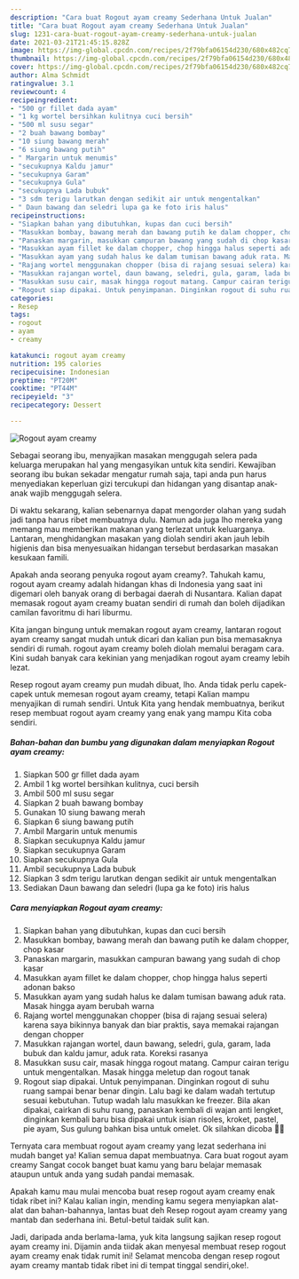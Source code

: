 ```yaml
---
description: "Cara buat Rogout ayam creamy Sederhana Untuk Jualan"
title: "Cara buat Rogout ayam creamy Sederhana Untuk Jualan"
slug: 1231-cara-buat-rogout-ayam-creamy-sederhana-untuk-jualan
date: 2021-03-21T21:45:15.828Z
image: https://img-global.cpcdn.com/recipes/2f79bfa06154d230/680x482cq70/rogout-ayam-creamy-foto-resep-utama.jpg
thumbnail: https://img-global.cpcdn.com/recipes/2f79bfa06154d230/680x482cq70/rogout-ayam-creamy-foto-resep-utama.jpg
cover: https://img-global.cpcdn.com/recipes/2f79bfa06154d230/680x482cq70/rogout-ayam-creamy-foto-resep-utama.jpg
author: Alma Schmidt
ratingvalue: 3.1
reviewcount: 4
recipeingredient:
- "500 gr fillet dada ayam"
- "1 kg wortel bersihkan kulitnya cuci bersih"
- "500 ml susu segar"
- "2 buah bawang bombay"
- "10 siung bawang merah"
- "6 siung bawang putih"
- " Margarin untuk menumis"
- "secukupnya Kaldu jamur"
- "secukupnya Garam"
- "secukupnya Gula"
- "secukupnya Lada bubuk"
- "3 sdm terigu larutkan dengan sedikit air untuk mengentalkan"
- " Daun bawang dan seledri lupa ga ke foto iris halus"
recipeinstructions:
- "Siapkan bahan yang dibutuhkan, kupas dan cuci bersih"
- "Masukkan bombay, bawang merah dan bawang putih ke dalam chopper, chop kasar"
- "Panaskan margarin, masukkan campuran bawang yang sudah di chop kasar"
- "Masukkan ayam fillet ke dalam chopper, chop hingga halus seperti adonan bakso"
- "Masukkan ayam yang sudah halus ke dalam tumisan bawang aduk rata. Masak hingga ayam berubah warna"
- "Rajang wortel menggunakan chopper (bisa di rajang sesuai selera) karena saya bikinnya banyak dan biar praktis, saya memakai rajangan dengan chopper"
- "Masukkan rajangan wortel, daun bawang, seledri, gula, garam, lada bubuk dan kaldu jamur, aduk rata. Koreksi rasanya"
- "Masukkan susu cair, masak hingga rogout matang. Campur cairan terigu untuk mengentalkan. Masak hingga meletup dan rogout tanak"
- "Rogout siap dipakai. Untuk penyimpanan. Dinginkan rogout di suhu ruang sampai benar benar dingin. Lalu bagi ke dalam wadah tertutup sesuai kebutuhan. Tutup wadah lalu masukkan ke freezer. Bila akan dipakai, cairkan di suhu ruang, panaskan kembali di wajan anti lengket, dinginkan kembali baru bisa dipakai untuk isian risoles, kroket, pastel, pie ayam, Sus gulung bahkan bisa untuk omelet. Ok silahkan dicoba 🥰🥰"
categories:
- Resep
tags:
- rogout
- ayam
- creamy

katakunci: rogout ayam creamy 
nutrition: 195 calories
recipecuisine: Indonesian
preptime: "PT20M"
cooktime: "PT44M"
recipeyield: "3"
recipecategory: Dessert

---
```



![Rogout ayam creamy](https://img-global.cpcdn.com/recipes/2f79bfa06154d230/680x482cq70/rogout-ayam-creamy-foto-resep-utama.jpg)

Sebagai seorang ibu, menyajikan masakan menggugah selera pada keluarga merupakan hal yang mengasyikan untuk kita sendiri. Kewajiban seorang ibu bukan sekadar mengatur rumah saja, tapi anda pun harus menyediakan keperluan gizi tercukupi dan hidangan yang disantap anak-anak wajib menggugah selera.

Di waktu  sekarang, kalian sebenarnya dapat mengorder olahan yang sudah jadi tanpa harus ribet membuatnya dulu. Namun ada juga lho mereka yang memang mau memberikan makanan yang terlezat untuk keluarganya. Lantaran, menghidangkan masakan yang diolah sendiri akan jauh lebih higienis dan bisa menyesuaikan hidangan tersebut berdasarkan masakan kesukaan famili. 



Apakah anda seorang penyuka rogout ayam creamy?. Tahukah kamu, rogout ayam creamy adalah hidangan khas di Indonesia yang saat ini digemari oleh banyak orang di berbagai daerah di Nusantara. Kalian dapat memasak rogout ayam creamy buatan sendiri di rumah dan boleh dijadikan camilan favoritmu di hari liburmu.

Kita jangan bingung untuk memakan rogout ayam creamy, lantaran rogout ayam creamy sangat mudah untuk dicari dan kalian pun bisa memasaknya sendiri di rumah. rogout ayam creamy boleh diolah memalui beragam cara. Kini sudah banyak cara kekinian yang menjadikan rogout ayam creamy lebih lezat.

Resep rogout ayam creamy pun mudah dibuat, lho. Anda tidak perlu capek-capek untuk memesan rogout ayam creamy, tetapi Kalian mampu menyajikan di rumah sendiri. Untuk Kita yang hendak membuatnya, berikut resep membuat rogout ayam creamy yang enak yang mampu Kita coba sendiri.

<!--inarticleads1-->

##### Bahan-bahan dan bumbu yang digunakan dalam menyiapkan Rogout ayam creamy:

1. Siapkan 500 gr fillet dada ayam
1. Ambil 1 kg wortel bersihkan kulitnya, cuci bersih
1. Ambil 500 ml susu segar
1. Siapkan 2 buah bawang bombay
1. Gunakan 10 siung bawang merah
1. Siapkan 6 siung bawang putih
1. Ambil  Margarin untuk menumis
1. Siapkan secukupnya Kaldu jamur
1. Siapkan secukupnya Garam
1. Siapkan secukupnya Gula
1. Ambil secukupnya Lada bubuk
1. Siapkan 3 sdm terigu larutkan dengan sedikit air untuk mengentalkan
1. Sediakan  Daun bawang dan seledri (lupa ga ke foto) iris halus




<!--inarticleads2-->

##### Cara menyiapkan Rogout ayam creamy:

1. Siapkan bahan yang dibutuhkan, kupas dan cuci bersih
1. Masukkan bombay, bawang merah dan bawang putih ke dalam chopper, chop kasar
1. Panaskan margarin, masukkan campuran bawang yang sudah di chop kasar
1. Masukkan ayam fillet ke dalam chopper, chop hingga halus seperti adonan bakso
1. Masukkan ayam yang sudah halus ke dalam tumisan bawang aduk rata. Masak hingga ayam berubah warna
1. Rajang wortel menggunakan chopper (bisa di rajang sesuai selera) karena saya bikinnya banyak dan biar praktis, saya memakai rajangan dengan chopper
1. Masukkan rajangan wortel, daun bawang, seledri, gula, garam, lada bubuk dan kaldu jamur, aduk rata. Koreksi rasanya
1. Masukkan susu cair, masak hingga rogout matang. Campur cairan terigu untuk mengentalkan. Masak hingga meletup dan rogout tanak
1. Rogout siap dipakai. Untuk penyimpanan. Dinginkan rogout di suhu ruang sampai benar benar dingin. Lalu bagi ke dalam wadah tertutup sesuai kebutuhan. Tutup wadah lalu masukkan ke freezer. Bila akan dipakai, cairkan di suhu ruang, panaskan kembali di wajan anti lengket, dinginkan kembali baru bisa dipakai untuk isian risoles, kroket, pastel, pie ayam, Sus gulung bahkan bisa untuk omelet. Ok silahkan dicoba 🥰🥰




Ternyata cara membuat rogout ayam creamy yang lezat sederhana ini mudah banget ya! Kalian semua dapat membuatnya. Cara buat rogout ayam creamy Sangat cocok banget buat kamu yang baru belajar memasak ataupun untuk anda yang sudah pandai memasak.

Apakah kamu mau mulai mencoba buat resep rogout ayam creamy enak tidak ribet ini? Kalau kalian ingin, mending kamu segera menyiapkan alat-alat dan bahan-bahannya, lantas buat deh Resep rogout ayam creamy yang mantab dan sederhana ini. Betul-betul taidak sulit kan. 

Jadi, daripada anda berlama-lama, yuk kita langsung sajikan resep rogout ayam creamy ini. Dijamin anda tiidak akan menyesal membuat resep rogout ayam creamy enak tidak rumit ini! Selamat mencoba dengan resep rogout ayam creamy mantab tidak ribet ini di tempat tinggal sendiri,oke!.

